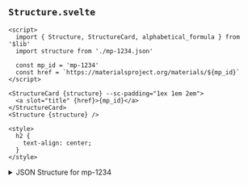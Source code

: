 <script>
  import struct_json from './mp-1234.json?raw'
</script>

## `Structure.svelte`

```svelte example stackblitz code_above
<script>
  import { Structure, StructureCard, alphabetical_formula } from '$lib'
  import structure from './mp-1234.json'

  const mp_id = 'mp-1234'
  const href = `https://materialsproject.org/materials/${mp_id}`
</script>

<StructureCard {structure} --sc-padding="1ex 1em 2em">
  <a slot="title" {href}>{mp_id}</a>
</StructureCard>
<Structure {structure} />

<style>
  h2 {
    text-align: center;
  }
</style>
```

<details>
  <summary>JSON Structure for mp-1234</summary>
  <pre>
    <code>
    {struct_json}
    </code>
  </pre>
</details>
